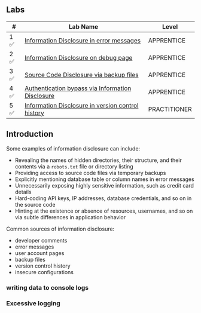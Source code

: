 
## Labs

| #   | Lab Name                                          | Level        |
| --- | ------------------------------------------------- | ------------ |
| 1 ✅  | [Information Disclosure in error messages](Information%20Disclosure%20in%20error%20messages.md)          | APPRENTICE   |
| 2 ✅  | [Information Disclosure on debug page](Information%20Disclosure%20on%20debug%20page.md)              | APPRENTICE   |
| 3 ✅  | [Source Code Disclosure via backup files](Source%20Code%20Disclosure%20via%20backup%20files.md)           | APPRENTICE   |
| 4 ✅  | [Authentication bypass via Information Disclosure](Authentication%20bypass%20via%20Information%20Disclosure.md)  | APPRENTICE   |
| 5 ✅  | [Information Disclosure in version control history](Information%20Disclosure%20in%20version%20control%20history.md) | PRACTITIONER | 

## Introduction

Some examples of information disclosure can include:
- Revealing the names of hidden directories, their structure, and their contents via a `robots.txt` file or directory listing
- Providing access to source code files via temporary backups
- Explicitly mentioning database table or column names in error messages
- Unnecessarily exposing highly sensitive information, such as credit card details
- Hard-coding API keys, IP addresses, database credentials, and so on in the source code
- Hinting at the existence or absence of resources, usernames, and so on via subtle differences in application behavior

Common sources of information disclosure:
- developer comments
- error messages
- user account pages
- backup files 
- version control history
- insecure configurations

### writing data to console logs

### Excessive logging
